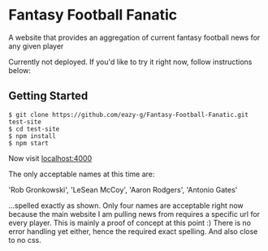 # Fantasy Football Fanatic

A website that provides an aggregation of current fantasy football news for any given player

Currently not deployed. If you'd like to try it right now, follow instructions below:

## Getting Started

```
$ git clone https://github.com/eazy-g/Fantasy-Football-Fanatic.git test-site
$ cd test-site
$ npm install
$ npm start
```

Now visit [localhost:4000](http://localhost:4000/)

The only acceptable names at this time are:

'Rob Gronkowski', 'LeSean McCoy', 'Aaron Rodgers', 'Antonio Gates'

...spelled exactly as shown. Only four names are acceptable right now because the main website I am pulling news from requires a specific url for every player. This is mainly a proof of concept at this point :) There is no error handling yet either, hence the required exact spelling. And also close to no css. 
